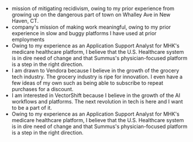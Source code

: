 - mission of mitigating recidivism, owing to my prior experience from growing up on the dangerous part of town on Whalley Ave in New Haven, CT.
- company's mission of making work meaningful, owing to my prior experience in slow and buggy platforms I have used at prior employments
- Owing to my experience as an Application Support Analyst for MHK's medicare healthcare platform, I believe that the U.S. Healthcare system is in dire need of change and that Summus's physician-focused platform is a step in the right direction.
- I am drawn to Vendora because I believe in the growth of the grocery tech industry. The grocery industry is ripe for innovation. I even have a few ideas of my own such as being able to subscribe to repeat purchases for a discount.
- I am interested in VectorShift because I believe in the growth of the AI workflows and platforms. The next revolution in tech is here and I want to be a part of it.
- Owing to my experience as an Application Support Analyst for MHK's medicare healthcare platform, I believe that the U.S. Healthcare system is in dire need of change and that Summus's physician-focused platform is a step in the right direction.
